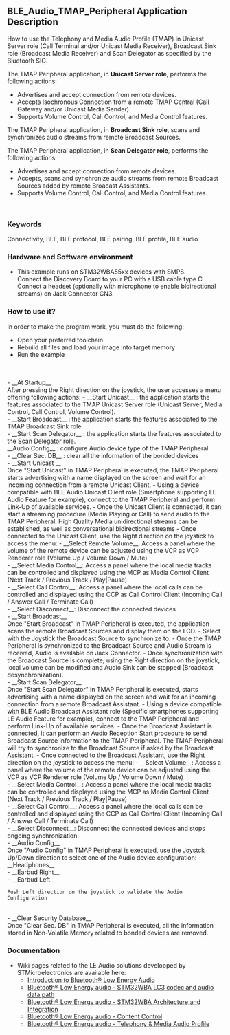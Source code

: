 ## __BLE_Audio_TMAP_Peripheral Application Description__

How to use the Telephony and Media Audio Profile (TMAP) in Unicast Server role (Call Terminal and/or Unicast Media Receiver), Broadcast Sink role (Broadcast Media Receiver) and Scan Delegator as specified by the Bluetooth SIG.


The TMAP Peripheral application, in __Unicast Server role__, performs the following actions:<br>
- Advertises and accept connection from remote devices.<br>
- Accepts Isochronous Connection from a remote TMAP Central (Call Gateway and/or Unicast Media Sender).<br>
- Supports Volume Control, Call Control, and Media Control features.<br>

The TMAP Peripheral application, in __Broadcast Sink role__, scans and synchronizes audio streams from remote Broadcast Sources.<br>

The TMAP Peripheral application, in __Scan Delegator role__, performs the following actions:<br>
- Advertises and accept connection from remote devices.<br>
- Accepts, scans and synchronize audio streams from remote Broadcast Sources added by remote Broacast Assistants.<br>
- Supports Volume Control, Call Control, and Media Control features.<br>
<br>

### __Keywords__

Connectivity, BLE, BLE protocol, BLE pairing, BLE profile, BLE audio

### __Hardware and Software environment__

  - This example runs on STM32WBA55xx devices with SMPS.
  <br>Connect the Discovery Board to your PC with a USB cable type C
  <br>Connect a headset (optionally with microphone to enable bidirectional streams) on Jack Connector CN3.

### __How to use it?__

In order to make the program work, you must do the following:

 - Open your preferred toolchain
 - Rebuild all files and load your image into target memory
 - Run the example
<br>
<br>
 - __At Startup__
 <br>After pressing the Right direction on the joystick, the user accesses a menu offering following actions:
	- __Start Unicast__ : the application starts the features associated to the TMAP Unicast Server role (Unicast Server, Media Control, Call Control, Volume Control).<br>
	- __Start Broadcast__ : the application starts the features associated to the TMAP Broadcast Sink role.<br>
	- __Start Scan Delegator__ : the application starts the features associated to the Scan Delegator role.<br>
   __Audio Config__ : configure Audio device type of the TMAP Peripheral <br>
	- __Clear Sec. DB__ : clear all the information of the bonded devices
<br>
 - __Start Unicast __
<br>Once "Start Unicast" in TMAP Peripheral is executed, the TMAP Peripheral starts advertising with a name displayed on the screen and wait for an incoming connection from a remote Unicast Client.
	- Using a device compatible with BLE Audio Unicast Client role (Smartphone supporting LE Audio Feature for example), connect to the TMAP Peripheral and perform Link-Up of available services.
	- Once the Unicast Client is connected, it can start a streaming procedure (Media Playing or Call) to send audio to the TMAP Peripheral. High Quality Media unidirectional streams can be established, as well as conversational bidirectional streams
	- Once connected to the Unicast Client, use the Right direction on the joystick to access the menu:
	  - __Select Remote Volume__: Access a panel where the volume of the remote device can be adjusted using the VCP as VCP Renderer role (Volume Up / Volume Down / Mute)<br>
	  - __Select Media Control__: Access a panel where the local media tracks can be controlled and displayed using the MCP as Media Control Client (Next Track / Previous Track / Play|Pause)<br>
	  - __Select Call Control__: Access a panel where the local calls can be controlled and displayed using the CCP as Call Control Client (Incoming Call / Answer Call / Terminate Call)<br>
	  - __Select Disconnect__: Disconnect the connected devices
<br>
 - __Start Broadcast__
<br>Once "Start Broadcast" in TMAP Peripheral is executed, the application scans the remote Broadcast Sources and display them on the LCD.
    - Select with the Joystick the Broadcast Source to synchronize to.
    - Once the TMAP Peripheral is synchronized to the Broadcast Source and Audio Stream is received, Audio is available on Jack Connector.
    - Once synchronization with the Broadcast Source is complete, using the Right direction on the joystick, local volume can be modified and Audio Sink can be stopped (Broadcast desynchronization).
<br>
 - __Start Scan Delegator__
<br>Once "Start Scan Delegator" in TMAP Peripheral is executed, starts advertising with a name displayed on the screen and wait for an incoming connection from a remote Broadcast Assistant.
	- Using a device compatible with BLE Audio Broadcast Assistant role (Specific smartphones supporting LE Audio Feature for example), connect to the TMAP Peripheral and perform Link-Up of available services.
	- Once the Broadcast Assistant is connected, it can perform an Audio Reception Start procedure to send Broadcast Source information to the TMAP Peripheral. The TMAP Peripheral will try to synchronize to the Broadcast Source if asked by the Broadcast Assistant.
	- Once connected to the Broadcast Assistant, use the Right direction on the joystick to access the menu:
	  - __Select Volume__: Access a panel where the volume of the remote device can be adjusted using the VCP as VCP Renderer role (Volume Up / Volume Down / Mute)<br>
	  - __Select Media Control__: Access a panel where the local media tracks can be controlled and displayed using the MCP as Media Control Client (Next Track / Previous Track / Play|Pause)<br>
	  - __Select Call Control__: Access a panel where the local calls can be controlled and displayed using the CCP as Call Control Client (Incoming Call / Answer Call / Terminate Call)<br>
	  - __Select Disconnect__: Disconnect the connected devices and stops ongoing synchronization.
<br>
 - __Audio Config__
<br>Once "Audio Config" in TMAP Peripheral is executed, use the Joystck Up/Down direction to select one of the Audio device configuration:
	  - __Headphones__<br>
	  - __Earbud Right__<br>
	  - __Earbud Left__<br>

    Push Left direction on the joystick to validate the Audio Configuration
<br>
 - __Clear Security Database__
<br>Once "Clear Sec. DB" in TMAP Peripheral is executed, all the information stored in Non-Volatile Memory related to bonded devices are removed.

### __Documentation__

   - Wiki pages related to the LE Audio solutions developped by STMicroelectronics are available here:
     - <a href="https://wiki.st.com/stm32mcu/wiki/Connectivity:Introduction_to_Bluetooth_LE_Audio"> Introduction to Bluetooth® Low Energy Audio</a>
	 - <a href="https://wiki.st.com/stm32mcu/wiki/Connectivity:Bluetooth_LE_Audio_-_STM32WBA_LC3_Codec"> Bluetooth® Low Energy audio - STM32WBA LC3 codec and audio data path</a>
     - <a href="https://wiki.st.com/stm32mcu/wiki/Connectivity:Bluetooth_LE_Audio_-_STM32WBA_Architecture_and_Integration"> Bluetooth® Low Energy audio - STM32WBA Architecture and Integration</a>
     - <a href="https://wiki.st.com/stm32mcu/wiki/Connectivity:Bluetooth_LE_Audio_-_Content_Control"> Bluetooth® Low Energy audio - Content Control</a>
     - <a href="https://wiki.st.com/stm32mcu/wiki/Connectivity:Bluetooth_LE_Audio_-_STM32WBA_Telephony_%26_Media_Audio_Profile"> Bluetooth® Low Energy audio - Telephony & Media Audio Profile</a>
